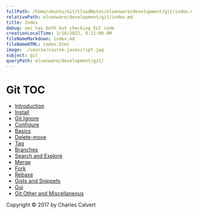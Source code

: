 ```yaml
---
fullPath: /home/ubuntu/Git/CloudNotes/elvenware/development/git/index.md
relativePath: elvenware/development/git/index.md
title: Index
debug: aec has both but checking ELF code
creationLocalTime: 3/18/2022, 8:21:00 AM
fileNameMarkdown: index.md
fileNameHTML: index.html
image: ./course/course-javascript.jpg
subject: git
queryPath: elvenware/development/git/
---
```


<!-- toc -->
<!-- tocstop -->

# Git TOC

- [Introduction](git-introduction.html)
- [Install](git-install.html)
- [Git Ignore](git-ignore.html)
- [Configure](git-configure.html)
- [Basics](git-basics.html)
- [Delete-move](git-delete-move.html)
- [Tag](git-tag.html)
- [Branches](git-branches.html)
- [Search and Explore](git-search-explore.html)
- [Merge](git-merge.html)
- [Fork](git-fork.html)
- [Rebase](git-rebase.html)
- [Gists and Snippets](git-gist-snippet.html)
- [Gui](git-gui.html)
- [Git Other and Miscellaneous](git.html)

Copyright &copy; 2017 by Charles Calvert
